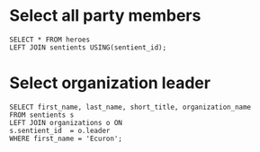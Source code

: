 # Select all party members

```
SELECT * FROM heroes
LEFT JOIN sentients USING(sentient_id);
```

# Select organization leader

```
SELECT first_name, last_name, short_title, organization_name
FROM sentients s
LEFT JOIN organizations o ON
s.sentient_id  = o.leader
WHERE first_name = 'Ecuron';

```
